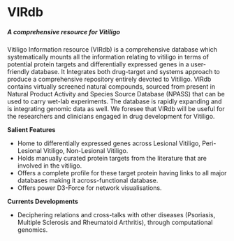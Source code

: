 # VIRdb
<h5><em>A comprehensive resource for Vitiligo</em></h5>

<p>Vitiligo Information resource (VIRdb) is a comprehensive database which systematically mounts all the information relating to vitiligo in terms of potential protein targets and differentially expressed genes in a user-friendly database. It Integrates both drug-target and systems approach to produce a comprehensive repository entirely devoted to Vitiligo. VIRdb contains virtually screened natural compounds, sourced from present in Natural Product Activity and Species Source Database (NPASS) that can be used to carry wet-lab experiments. The database is rapidly expanding and is integrating genomic data as well. We foresee that VIRdb will be useful for the researchers and clinicians engaged in drug development for Vitiligo.</p>


<b>Salient Features</b>
<ul>
<li> Home to differentially expressed genes across Lesional Vitiligo, Peri-Lesional Vitiligo, Non-Lesional Vitiligo.</li>
<li> Holds manually curated protein targets from the literature that are involved in the vitiligo.</li>
<li> Offers a complete profile for these target protein having links to all major databases making it across-functional database.</li>
<li> Offers power D3-Force for network visualisations.</li>
</ul>
<b>Currents Developments</b>
<ul>
<li> Deciphering relations and cross-talks with other diseases (Psoriasis, Multiple Sclerosis and Rheumatoid Arthritis), through computational genomics.</li>
</ul>

